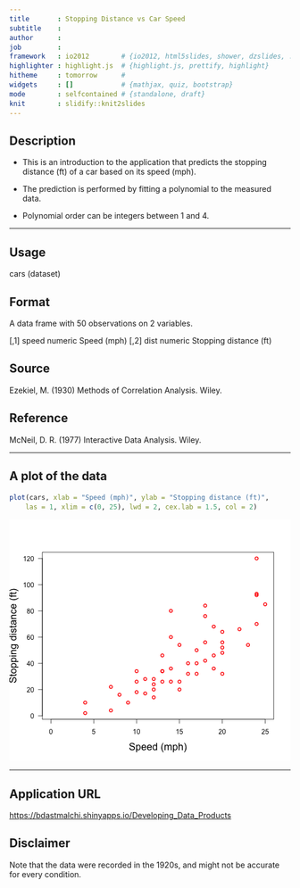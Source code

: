 ```yaml
---
title       : Stopping Distance vs Car Speed
subtitle    : 
author      : 
job         : 
framework   : io2012        # {io2012, html5slides, shower, dzslides, ...}
highlighter : highlight.js  # {highlight.js, prettify, highlight}
hitheme     : tomorrow      # 
widgets     : []            # {mathjax, quiz, bootstrap}
mode        : selfcontained # {standalone, draft}
knit        : slidify::knit2slides
---
```


## Description

- This is an introduction to the application that predicts the stopping distance (ft) of a car based on its speed (mph).

- The prediction is performed by fitting a polynomial to the measured data. 

- Polynomial order can be integers between 1 and 4.

---

## Usage
cars (dataset)

## Format
A data frame with 50 observations on 2 variables.

[,1]	speed	numeric	Speed (mph)
[,2]	dist	numeric	Stopping distance (ft)

## Source

 Ezekiel, M. (1930) Methods of Correlation Analysis. Wiley.

## Reference

 McNeil, D. R. (1977) Interactive Data Analysis. Wiley. 

---

## A plot of the data

```r
plot(cars, xlab = "Speed (mph)", ylab = "Stopping distance (ft)",
    las = 1, xlim = c(0, 25), lwd = 2, cex.lab = 1.5, col = 2)
```

![plot of chunk unnamed-chunk-1](assets/fig/unnamed-chunk-1-1.png) 

---

## Application URL
https://bdastmalchi.shinyapps.io/Developing_Data_Products

## Disclaimer
Note that the data were recorded in the 1920s, and might not be accurate for every condition.



